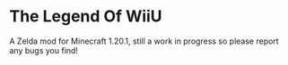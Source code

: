 The Legend Of WiiU
========
A Zelda mod for Minecraft 1.20.1, still a work in progress so please report any bugs you find!